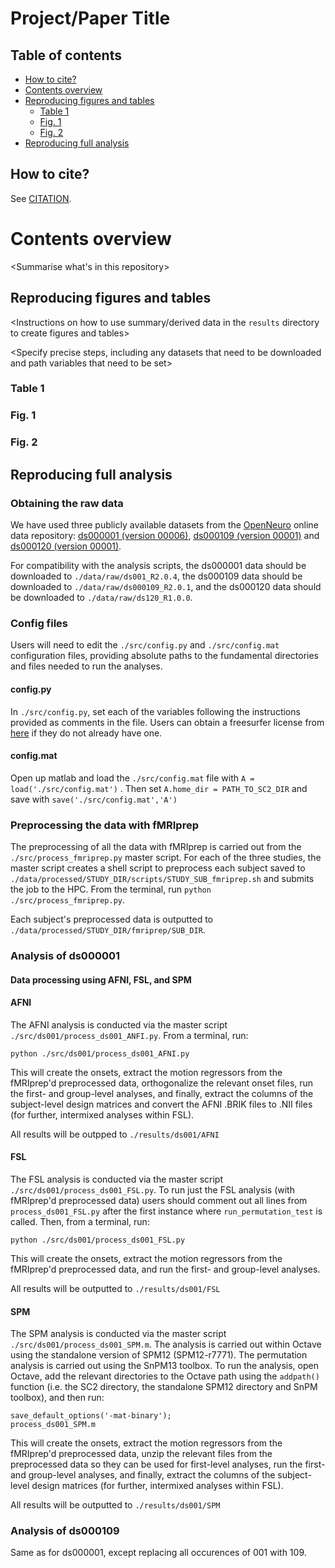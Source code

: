 # Project/Paper Title

<Project description>
  
## Table of contents
   * [How to cite?](#how-to-cite)
   * [Contents overview](#contents-overview)
   * [Reproducing figures and tables](#reproducing-figures-and-tables)
      * [Table 1](#table-1)
      * [Fig. 1](#fig-1)
      * [Fig. 2](#fig-2)
   * [Reproducing full analysis](#reproducing-full-analysis)

## How to cite?

See [CITATION](CITATION).

# Contents overview

<Summarise what's in this repository>

## Reproducing figures and tables

<Instructions on how to use summary/derived data in the `results` directory to create figures and tables>

<Specify precise steps, including any datasets that need to be downloaded and path variables that need to be set>

### Table 1

### Fig. 1

### Fig. 2

## Reproducing full analysis

### Obtaining the raw data

We have used three publicly available datasets from the [OpenNeuro](https://openneuro.org/) online data repository: [ds000001 (version 00006)](https://openneuro.org/datasets/ds000001/versions/00006), [ds000109 (version 00001)](https://openneuro.org/datasets/ds000109/versions/00001) and [ds000120 (version 00001)](https://openneuro.org/datasets/ds000120/versions/00001).

For compatibility with the analysis scripts, the ds000001 data should be downloaded to `./data/raw/ds001_R2.0.4`, the ds000109 data should be downloaded to `./data/raw/ds000109_R2.0.1`, and the ds000120 data should be downloaded to `./data/raw/ds120_R1.0.0`. 

### Config files 
Users will need to edit the `./src/config.py` and `./src/config.mat` configuration files, providing absolute paths to the fundamental directories and files needed to run the analyses.

#### config.py
In `./src/config.py`, set each of the variables following the instructions provided as comments in the file. Users can obtain a freesurfer license from [here](https://surfer.nmr.mgh.harvard.edu/registration.html) if they do not already have one. 

#### config.mat
Open up matlab and load the `./src/config.mat` file with `A = load('./src/config.mat')` . Then set `A.home_dir = PATH_TO_SC2_DIR` and save with `save('./src/config.mat','A')` 

### Preprocessing the data with fMRIprep
The preprocessing of all the data with fMRIprep is carried out from the `./src/process_fmriprep.py` master script. For each of the three studies, the master script creates a shell script to preprocess each subject saved to `./data/processed/STUDY_DIR/scripts/STUDY_SUB_fmriprep.sh` and submits the job to the HPC. From the terminal, run `python ./src/process_fmriprep.py`.

Each subject's preprocessed data is outputted to `./data/processed/STUDY_DIR/fmriprep/SUB_DIR`.

### Analysis of ds000001

#### Data processing using AFNI, FSL, and SPM

#### AFNI

The AFNI analysis is conducted via the master script `./src/ds001/process_ds001_ANFI.py`. From a terminal, run:

`python ./src/ds001/process_ds001_AFNI.py` 

This will create the onsets, extract the motion regressors from the fMRIprep'd preprocessed data, orthogonalize the relevant onset files, run the first- and group-level analyses, and finally, extract the columns of the subject-level design matrices and convert the AFNI .BRIK files to .NII files (for further, intermixed analyses within FSL).

All results will be outpped to `./results/ds001/AFNI`

#### FSL

The FSL analysis is conducted via the master script `./src/ds001/process_ds001_FSL.py`. To run just the FSL analysis (with fMRIprep'd preprocessed data) users should comment out all lines from `process_ds001_FSL.py` after the first instance where `run_permutation_test` is called. Then, from a terminal, run:

`python ./src/ds001/process_ds001_FSL.py`

This will create the onsets, extract the motion regressors from the fMRIprep'd preprocessed data, and run the first- and group-level analyses.

All results will be outputted to `./results/ds001/FSL`


#### SPM

The SPM analysis is conducted via the master script `./src/ds001/process_ds001_SPM.m`. The analysis is carried out within Octave using the standalone version of SPM12 (SPM12-r7771). The permutation analysis is carried out using the SnPM13 toolbox. To run the analysis, open Octave, add the relevant directories to the Octave path using the `addpath()` function (i.e. the SC2 directory, the standalone SPM12 directory and SnPM toolbox), and then run:

```
save_default_options('-mat-binary');
process_ds001_SPM.m
```

This will create the onsets, extract the motion regressors from the fMRIprep'd preprocessed data, unzip the relevant files from the preprocessed data so they can be used for first-level analyses, run the first- and group-level analyses, and finally, extract the columns of the subject-level design matrices (for further, intermixed analyses within FSL).

All results will be outputted to `./results/ds001/SPM`

### Analysis of ds000109

Same as for ds000001, except replacing all occurences of 001 with 109. 


